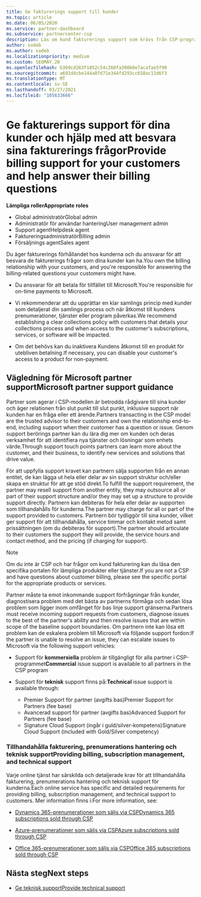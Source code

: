 ```yaml
---
title: Ge fakturerings support till kunder
ms.topic: article
ms.date: 06/05/2020
ms.service: partner-dashboard
ms.subservice: partnercenter-csp
description: Läs om kund fakturerings support som krävs från CSP-programpartner. Detta stöd omfattar att äga kund fakturerings relationen och besvara fakturerings frågor.
author: sodeb
ms.author: sodeb
ms.localizationpriority: medium
ms.custom: SEOMAY.20
ms.openlocfilehash: b369cd263f1852c54c260fa39860e7acafae5f90
ms.sourcegitcommit: a691d4cbe144a8fd71e344fd293cc658ac11d6f3
ms.translationtype: MT
ms.contentlocale: sv-SE
ms.lasthandoff: 03/27/2021
ms.locfileid: "105633666"
---
```

# <a name="provide-billing-support-for-your-customers-and-help-answer-their-billing-questions"></a><span data-ttu-id="95311-104">Ge fakturerings support för dina kunder och hjälp med att besvara sina fakturerings frågor</span><span class="sxs-lookup"><span data-stu-id="95311-104">Provide billing support for your customers and help answer their billing questions</span></span>


<span data-ttu-id="95311-105">**Lämpliga roller**</span><span class="sxs-lookup"><span data-stu-id="95311-105">**Appropriate roles**</span></span>

- <span data-ttu-id="95311-106">Global administratör</span><span class="sxs-lookup"><span data-stu-id="95311-106">Global admin</span></span>
- <span data-ttu-id="95311-107">Administratör för användar hantering</span><span class="sxs-lookup"><span data-stu-id="95311-107">User management admin</span></span>
- <span data-ttu-id="95311-108">Support agent</span><span class="sxs-lookup"><span data-stu-id="95311-108">Helpdesk agent</span></span>
- <span data-ttu-id="95311-109">Faktureringsadministratör</span><span class="sxs-lookup"><span data-stu-id="95311-109">Billing admin</span></span>
- <span data-ttu-id="95311-110">Försäljnings agent</span><span class="sxs-lookup"><span data-stu-id="95311-110">Sales agent</span></span>

<span data-ttu-id="95311-111">Du äger fakturerings förhållandet hos kunderna och du ansvarar för att besvara de fakturerings frågor som dina kunder kan ha.</span><span class="sxs-lookup"><span data-stu-id="95311-111">You own the billing relationship with your customers, and you're responsible for answering the billing-related questions your customers might have.</span></span>

- <span data-ttu-id="95311-112">Du ansvarar för att betala för tillfället till Microsoft.</span><span class="sxs-lookup"><span data-stu-id="95311-112">You're responsible for on-time payments to Microsoft.</span></span>

- <span data-ttu-id="95311-113">Vi rekommenderar att du upprättar en klar samlings princip med kunder som detaljerat din samlings process och när åtkomst till kundens prenumerationer, tjänster eller program påverkas.</span><span class="sxs-lookup"><span data-stu-id="95311-113">We recommend establishing a clear collections policy with customers that details your collections process and when access to the customer's subscriptions, services, or software will be impacted.</span></span>

- <span data-ttu-id="95311-114">Om det behövs kan du inaktivera Kundens åtkomst till en produkt för utebliven betalning.</span><span class="sxs-lookup"><span data-stu-id="95311-114">If necessary, you can disable your customer's access to a product for non-payment.</span></span>

## <a name="microsoft-partner-support-guidance"></a><span data-ttu-id="95311-115">Vägledning för Microsoft partner support</span><span class="sxs-lookup"><span data-stu-id="95311-115">Microsoft partner support guidance</span></span>

<span data-ttu-id="95311-116">Partner som agerar i CSP-modellen är betrodda rådgivare till sina kunder och äger relationen från slut punkt till slut punkt, inklusive support när kunden har en fråga eller ett ärende.</span><span class="sxs-lookup"><span data-stu-id="95311-116">Partners transacting in the CSP model are the trusted advisor to their customers and own the relationship end-to-end, including support when their customer has a question or issue.</span></span> <span data-ttu-id="95311-117">Genom support berörings partner kan du lära dig mer om kunden och deras verksamhet för att identifiera nya tjänster och lösningar som enhets värde.</span><span class="sxs-lookup"><span data-stu-id="95311-117">Through support touch points partners can learn more about the customer, and their business, to identify new services and solutions that drive value.</span></span>

<span data-ttu-id="95311-118">För att uppfylla support kravet kan partnern sälja supporten från en annan entitet, de kan lägga ut hela eller delar av sin support struktur och/eller skapa en struktur för att ge stöd direkt.</span><span class="sxs-lookup"><span data-stu-id="95311-118">To fulfill the support requirement, the partner may resell support from another entity, they may outsource all or part of their support structure and/or they may set up a structure to provide support directly.</span></span>  <span data-ttu-id="95311-119">Partnern kan debiteras för hela eller delar av supporten som tillhandahålls för kunderna.</span><span class="sxs-lookup"><span data-stu-id="95311-119">The partner may charge for all or part of the support provided to customers.</span></span> <span data-ttu-id="95311-120">Partnern bör tydliggör till sina kunder, vilket ger support för att tillhandahålla, service timmar och kontakt metod samt prissättningen (om du debiteras för support).</span><span class="sxs-lookup"><span data-stu-id="95311-120">The partner should articulate to their customers the support they will provide, the service hours and contact method, and the pricing (if charging for support).</span></span> 

>[!Note]
><span data-ttu-id="95311-121">Om du inte är CSP och har frågor om kund fakturering kan du läsa den specifika portalen för lämpliga produkter eller tjänster.</span><span class="sxs-lookup"><span data-stu-id="95311-121">If you are not a CSP and have questions about customer billing, please see the specific portal for the appropriate products or services.</span></span>

<span data-ttu-id="95311-122">Partner måste ta emot inkommande support förfrågningar från kunder, diagnostisera problem med det bästa av partnerns förmåga och sedan lösa problem som ligger inom omfånget för bas linje support gränserna.</span><span class="sxs-lookup"><span data-stu-id="95311-122">Partners must receive incoming support requests from customers, diagnose issues to the best of the partner's ability and then resolve issues that are within scope of the baseline support boundaries.</span></span> <span data-ttu-id="95311-123">Om partnern inte kan lösa ett problem kan de eskalera problem till Microsoft via följande support fordon:</span><span class="sxs-lookup"><span data-stu-id="95311-123">If the partner is unable to resolve an issue, they can escalate issues to Microsoft via the following support vehicles:</span></span>

- <span data-ttu-id="95311-124">Support för **kommersiella** problem är tillgängligt för alla partner i CSP-programmet</span><span class="sxs-lookup"><span data-stu-id="95311-124">**Commercial** issue support is available to all partners in the CSP program</span></span>

- <span data-ttu-id="95311-125">Support för **teknisk** support finns på:</span><span class="sxs-lookup"><span data-stu-id="95311-125">**Technical** issue support is available through:</span></span>

  - <span data-ttu-id="95311-126">Premier Support för partner (avgifts bas)</span><span class="sxs-lookup"><span data-stu-id="95311-126">Premier Support for Partners (fee base)</span></span>
  - <span data-ttu-id="95311-127">Avancerad support för partner (avgifts bas)</span><span class="sxs-lookup"><span data-stu-id="95311-127">Advanced Support for Partners (fee base)</span></span>
  - <span data-ttu-id="95311-128">Signature Cloud Support (ingår i guld/silver-kompetens)</span><span class="sxs-lookup"><span data-stu-id="95311-128">Signature Cloud Support (included with Gold/Silver competency)</span></span>

### <a name="providing-billing-subscription-management-and-technical-support"></a><span data-ttu-id="95311-129">Tillhandahålla fakturering, prenumerations hantering och teknisk support</span><span class="sxs-lookup"><span data-stu-id="95311-129">Providing billing, subscription management, and technical support</span></span> 

<span data-ttu-id="95311-130">Varje online tjänst har särskilda och detaljerade krav för att tillhandahålla fakturering, prenumerations hantering och teknisk support för kunderna.</span><span class="sxs-lookup"><span data-stu-id="95311-130">Each online service has specific and detailed requirements for providing billing, subscription management, and technical support to customers.</span></span> <span data-ttu-id="95311-131">Mer information finns i:</span><span class="sxs-lookup"><span data-stu-id="95311-131">For more information, see:</span></span>

- [<span data-ttu-id="95311-132">Dynamics 365-prenumerationer som säljs via CSP</span><span class="sxs-lookup"><span data-stu-id="95311-132">Dynamics 365 subscriptions sold through CSP</span></span>](https://www.microsoftpartnercommunity.com/t5/CSP/Microsoft-Partner-Support-Guidance/m-p/5262#M30)

- [<span data-ttu-id="95311-133">Azure-prenumerationer som säljs via CSP</span><span class="sxs-lookup"><span data-stu-id="95311-133">Azure subscriptions sold through CSP</span></span>](https://www.microsoftpartnercommunity.com/t5/CSP/Microsoft-Partner-Support-Guidance/m-p/5263#M31)

- [<span data-ttu-id="95311-134">Office 365-prenumerationer som säljs via CSP</span><span class="sxs-lookup"><span data-stu-id="95311-134">Office 365 subscriptions sold through CSP</span></span>](https://www.microsoftpartnercommunity.com/t5/CSP/Microsoft-Partner-Support-Guidance/m-p/5264#M32)
 
## <a name="next-steps"></a><span data-ttu-id="95311-135">Nästa steg</span><span class="sxs-lookup"><span data-stu-id="95311-135">Next steps</span></span>

- [<span data-ttu-id="95311-136">Ge teknisk support</span><span class="sxs-lookup"><span data-stu-id="95311-136">Provide technical support</span></span>](provide-technical-support.md)